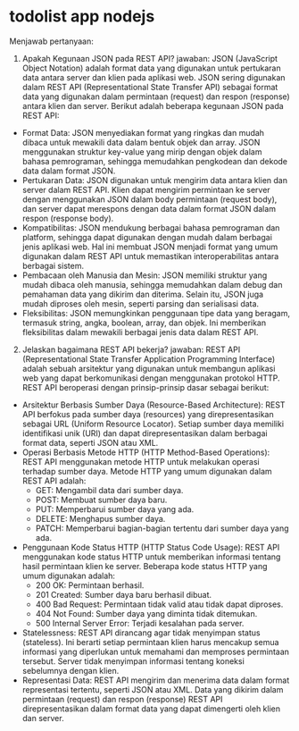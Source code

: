 # todolist app nodejs
Menjawab pertanyaan:
1. Apakah Kegunaan JSON pada REST API?
    jawaban:
        JSON (JavaScript Object Notation) adalah format data yang digunakan untuk pertukaran data antara server dan klien pada aplikasi web. JSON sering digunakan dalam REST API (Representational State Transfer API) sebagai format data yang digunakan dalam permintaan (request) dan respon (response) antara klien dan server.
Berikut adalah beberapa kegunaan JSON pada REST API:
- Format Data: JSON menyediakan format yang ringkas dan mudah dibaca untuk mewakili data dalam bentuk objek dan array. JSON menggunakan struktur key-value yang mirip dengan objek dalam bahasa pemrograman, sehingga memudahkan pengkodean dan dekode data dalam format JSON.
- Pertukaran Data: JSON digunakan untuk mengirim data antara klien dan server dalam REST API. Klien dapat mengirim permintaan ke server dengan menggunakan JSON dalam body permintaan (request body), dan server dapat merespons dengan data dalam format JSON dalam respon (response body).
- Kompatibilitas: JSON mendukung berbagai bahasa pemrograman dan platform, sehingga dapat digunakan dengan mudah dalam berbagai jenis aplikasi web. Hal ini membuat JSON menjadi format yang umum digunakan dalam REST API untuk memastikan interoperabilitas antara berbagai sistem.
- Pembacaan oleh Manusia dan Mesin: JSON memiliki struktur yang mudah dibaca oleh manusia, sehingga memudahkan dalam debug dan pemahaman data yang dikirim dan diterima. Selain itu, JSON juga mudah diproses oleh mesin, seperti parsing dan serialisasi data.
- Fleksibilitas: JSON memungkinkan penggunaan tipe data yang beragam, termasuk string, angka, boolean, array, dan objek. Ini memberikan fleksibilitas dalam mewakili berbagai jenis data dalam REST API.

    
2. Jelaskan bagaimana REST API bekerja?
    jawaban:
    REST API (Representational State Transfer Application Programming Interface) adalah sebuah arsitektur yang digunakan untuk membangun aplikasi web yang dapat berkomunikasi dengan menggunakan protokol HTTP. REST API beroperasi dengan prinsip-prinsip dasar sebagai berikut:
- Arsitektur Berbasis Sumber Daya (Resource-Based Architecture):
   REST API berfokus pada sumber daya (resources) yang direpresentasikan sebagai URL (Uniform Resource Locator). Setiap sumber daya memiliki identifikasi unik (URI) dan dapat direpresentasikan dalam berbagai format data, seperti JSON atau XML.
- Operasi Berbasis Metode HTTP (HTTP Method-Based Operations):
   REST API menggunakan metode HTTP untuk melakukan operasi terhadap sumber daya. Metode HTTP yang umum digunakan dalam REST API adalah:
   - GET: Mengambil data dari sumber daya.
   - POST: Membuat sumber daya baru.
   - PUT: Memperbarui sumber daya yang ada.
   - DELETE: Menghapus sumber daya.
   - PATCH: Memperbarui bagian-bagian tertentu dari sumber daya yang ada.
- Penggunaan Kode Status HTTP (HTTP Status Code Usage):
   REST API menggunakan kode status HTTP untuk memberikan informasi tentang hasil permintaan klien ke server. Beberapa kode status HTTP yang umum digunakan adalah:
   - 200 OK: Permintaan berhasil.
   - 201 Created: Sumber daya baru berhasil dibuat.
   - 400 Bad Request: Permintaan tidak valid atau tidak dapat diproses.
   - 404 Not Found: Sumber daya yang diminta tidak ditemukan.
   - 500 Internal Server Error: Terjadi kesalahan pada server.
- Statelessness:
   REST API dirancang agar tidak menyimpan status (stateless). Ini berarti setiap permintaan klien harus mencakup semua informasi yang diperlukan untuk memahami dan memproses permintaan tersebut. Server tidak menyimpan informasi tentang koneksi sebelumnya dengan klien.
- Representasi Data:
   REST API mengirim dan menerima data dalam format representasi tertentu, seperti JSON atau XML. Data yang dikirim dalam permintaan (request) dan respon (response) REST API direpresentasikan dalam format data yang dapat dimengerti oleh klien dan server.
